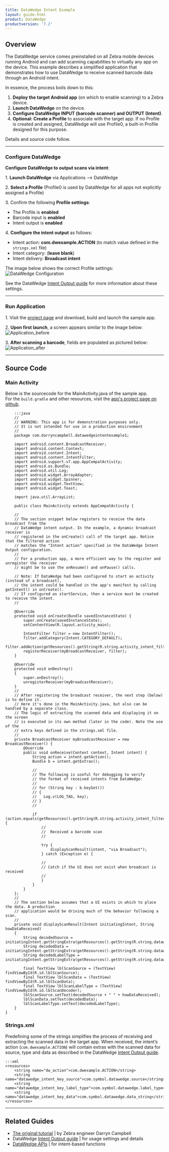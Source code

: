 ```yaml
---
title: DataWedge Intent Example
layout: guide.html
product: DataWedge
productversion: '7.2'
---
```


## Overview
The DataWedge service comes preinstalled on all Zebra mobile devices running Android and can add scanning capabilities to virtually any app on the device. This example describes a simplified application that demonstrates how to use DataWedge to receive scanned barcode data through an Android intent. 

In essence, the process boils down to this:

1. **Deploy the target Android app** (on which to enable scanning) to a Zebra device.  
2. **Launch DataWedge** on the device.
3. **Configure DataWedge INPUT (barcode scanner) and OUTPUT (Intent)**.
4. **Optional: Create a Profile** to associate with the target app. If no Profile is created and assigned, DataWedge will use Profile0, a built-in Profile designed for this purpose. 

Details and source code follow. 

-----

### Configure DataWedge

**Configure DataWedge to output scans via intent**: 

&#49;. **Launch DataWedge** via Applications --> DataWedge

&#50;. **Select a Profile** (Profile0 is used by DataWedge for all apps not explicitly assigned a Profile)

&#51;. Confirm the following **Profile settings**:
  * The Profile is **enabled**
  * Barcode input is **enabled**
  * Intent output is **enabled**

&#52;. **Configure the intent output** as follows:
  * Intent action: **com.dwexample.ACTION** (to match value defined in the `strings.xml` file) <!-- [strings.xml](https://github.com/darryncampbell/DataWedge-Intent-Example-1/blob/master/app/src/main/res/values/strings.xml)) -->
  * Intent category: (**leave blank**)
  * Intent delivery: **Broadcast intent**


The image below shows the correct Profile settings:
  ![DataWedge Configuration](datawedge_settings.png)

See the DataWedge [Intent Output guide](../../output/intent) for more information about these settings. 

<!-- 
### NOTES

**Intent action -** an implicit intent sent by DataWedge. The target app must be configured to receive this intent. For the purposes of this tutorial, "com.dwexample.ACTION" can be specified.
**Intent category -** is associated with the intent sent by DataWedge following each scan.
**Intent delivery -** can be one of:
 * “Send via StartActivity” is analogous to calling [Context.startActivity](https://developer.android.com/reference/android/content/Context.html#startActivity(android.content.Intent))
 * “Send via StartService” is analogous to calling [Context.startService](https://developer.android.com/reference/android/content/Context.html#startService(android.content.Intent))
 * “Broadcast intent” is analogous to calling [Context.sendBroadcast](https://developer.android.com/reference/android/content/Context.html#sendBroadcast(android.content.Intent))
 -->

-----

### Run Application

&#49;. Visit the [project page](https://github.com/darryncampbell/DataWedge-Intent-Example-1) and download, build and launch the sample app. 
<br>

&#50;. **Upon first launch**, a screen appears similar to the image below: 
![Application_before](application_before_scan.png)
<br>

&#51;. **After scanning a barcode**, fields are populated as pictured below:
![Application_after](application_after_scan.png)
<br>

-----

## Source Code

### Main Activity

Below is the sourcecode for the MainActivity.java of the sample app. <br>
For the `build.gradle` and other resources, visit the [app's project page on github](https://github.com/darryncampbell/DataWedge-Intent-Example-1).


		:::java
		//
		// WARNING: This app is for demonstration purposes only.
		// It is not intended for use in a production environment
		//
		package com.darryncampbell.datawedgeintentexample1;

		import android.content.BroadcastReceiver;
		import android.content.Context;
		import android.content.Intent;
		import android.content.IntentFilter;
		import android.support.v7.app.AppCompatActivity;
		import android.os.Bundle;
		import android.util.Log;
		import android.widget.ArrayAdapter;
		import android.widget.Spinner;
		import android.widget.TextView;
		import android.widget.Toast;

		import java.util.ArrayList;

		public class MainActivity extends AppCompatActivity {

		// 
		// The section snippet below registers to receive the data broadcast from the
		// DataWedge intent output. In the example, a dynamic broadcast receiver is 
		// registered in the onCreate() call of the target app. Notice that the filtered action 
		// matches the "Intent action" specified in the DataWedge Intent Output configuration.
		// 
		// For a production app, a more efficient way to the register and unregister the receiver 
		// might be to use the onResume() and onPause() calls. 

		// Note: If DataWedge had been configured to start an activity (instead of a broadcast), 
		// the intent could be handled in the app's manifest by calling getIntent() in onCreate(). 
		// If configured as startService, then a service must be created to receive the intent.
		//

	    @Override
	    protected void onCreate(Bundle savedInstanceState) {
	        super.onCreate(savedInstanceState);
	        setContentView(R.layout.activity_main);

	        IntentFilter filter = new IntentFilter();
	        filter.addCategory(Intent.CATEGORY_DEFAULT);
	        filter.addAction(getResources().getString(R.string.activity_intent_filter_action));
	        registerReceiver(myBroadcastReceiver, filter);
	    }

	    @Override
	    protected void onDestroy()
	    {
	        super.onDestroy();
	        unregisterReceiver(myBroadcastReceiver);
	    }
	    //
	    // After registering the broadcast receiver, the next step (below) is to define it.  
	    // Here it's done in the MainActivity.java, but also can be handled by a separate class.
	    // The logic of extracting the scanned data and displaying it on the screen 
	    // is executed in its own method (later in the code). Note the use of the 
	    // extra keys defined in the strings.xml file.  
	    //  
	    private BroadcastReceiver myBroadcastReceiver = new BroadcastReceiver() {
	        @Override
	        public void onReceive(Context context, Intent intent) {
	            String action = intent.getAction();
	            Bundle b = intent.getExtras();
	            
	            //
	            // The following is useful for debugging to verify
	            // the format of received intents from DataWedge:
	            //
	            // for (String key : b.keySet())
	            // {
	            //   Log.v(LOG_TAG, key);
	            // }
	            //

	            if (action.equals(getResources().getString(R.string.activity_intent_filter_action))) {
	                //
	                //  Received a barcode scan
	                //
	                
	                try {
	                    displayScanResult(intent, "via Broadcast");
	                } catch (Exception e) {
	                
	                //
	                // Catch if the UI does not exist when broadcast is received 
	                //
	                }
	            }
	        }
	    };
	    //
	    // The section below assumes that a UI exists in which to place the data. A production 
	    // application would be driving much of the behavior following a scan.
	    //
	    private void displayScanResult(Intent initiatingIntent, String howDataReceived)
	    {
	        String decodedSource = initiatingIntent.getStringExtra(getResources().getString(R.string.datawedge_intent_key_source));
	        String decodedData = initiatingIntent.getStringExtra(getResources().getString(R.string.datawedge_intent_key_data));
	        String decodedLabelType = initiatingIntent.getStringExtra(getResources().getString(R.string.datawedge_intent_key_label_type));

	        final TextView lblScanSource = (TextView) findViewById(R.id.lblScanSource);
	        final TextView lblScanData = (TextView) findViewById(R.id.lblScanData);
	        final TextView lblScanLabelType = (TextView) findViewById(R.id.lblScanDecoder);
	        lblScanSource.setText(decodedSource + " " + howDataReceived);
	        lblScanData.setText(decodedData);
	        lblScanLabelType.setText(decodedLabelType);
	    }
	}

### Strings.xml

Predefining some of the strings simplifies the process of receiving and extracting the scanned data in the target app. When received, the intent’s action (`com.dwexample.ACTION`) will contain extras with the scanned data for source, type and data as described in the DataWedge [Intent Output guide](../../output/intent/#singledecodemode). 

	:::xml
	<resources>
	    <string name="dw_action">com.dwexample.ACTION</string>
	    <string name="datawedge_intent_key_source">com.symbol.datawedge.source</string>
	    <string name="datawedge_intent_key_label_type">com.symbol.datawedge.label_type</string>
	    <string name="datawedge_intent_key_data">com.symbol.datawedge.data_string</string>
	</resources>

<!-- Notes integrated into Main Activity

### Register broadcast receiver

The snippet below is the section of the main activity (above) that registers to receive the data broadcast from the DataWedge intent output. In the example, a dynamic broadcast receiver is registered in the `onCreate()` call of the target app. For a production app, a more efficient way to the register and unregister the receiver might be to use the `onResume()` and `onPause()` calls. Notice that the filtered action matches the "Intent action" specified in [Step 4](#configuredatawedge), above.

**Note**: If DataWedge had been configured to start an activity (instead of a broadcast), it could be handled in the app's manifest by calling `getIntent()` in `onCreate()`. If configured as startService, then a service must be created to receive the intent.

	:::java
	@Override
	protected void onCreate(Bundle savedInstanceState) {
	    ...
	    IntentFilter filter = new IntentFilter();
	    filter.addCategory(Intent.CATEGORY_DEFAULT);
	    filter.addAction(getResources().getString(R.string.dw_action));
	    registerReceiver(myBroadcastReceiver, filter);
	}

 -->

-----

## Related Guides

* [The original tutorial](http://www.darryncampbell.co.uk/2017/12/13/tutorial-scan-with-datawedge-intent-output-on-zebra-devices/) | by Zebra engineer Darryn Campbell
* DataWedge [Intent Output guide](../../output/intent) | for usage settings and details
* [DataWedge APIs](../) | for intent-based functions


